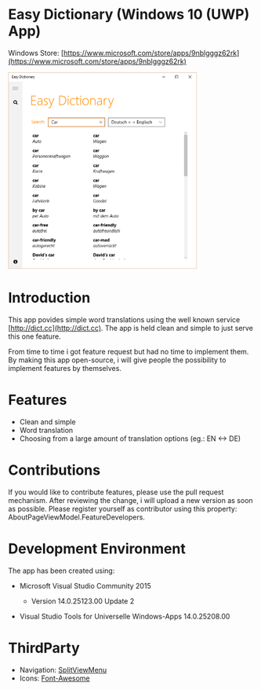 # Easy Dictionary (Windows 10 (UWP) App)
Windows Store: [https://www.microsoft.com/store/apps/9nblgggz62rk](https://www.microsoft.com/store/apps/9nblgggz62rk)

<img src="https://raw.githubusercontent.com/marcobusemann/easydictionary/master/Screenshots/translation.png" height="400">

# Introduction
This app povides simple word translations using the well known service [http://dict.cc](http://dict.cc).  The app is held clean and simple to just serve this one feature.

From time to time i got feature request but had no time to implement them. By making this app open-source, i will give people the possibility to implement features by themselves.

# Features
- Clean and simple
- Word translation
- Choosing from a large amount of translation options (eg.: EN <-> DE)

# Contributions
If you would like to contribute features, please use the pull request mechanism.  After reviewing the change, i will upload a new version as soon as possible.  Please register yourself as contributor using this property: AboutPageViewModel.FeatureDevelopers.

# Development Environment
The app has been created using:
- Microsoft Visual Studio Community 2015
  - Version 14.0.25123.00 Update 2

- Visual Studio Tools for Universelle Windows-Apps 14.0.25208.00

# ThirdParty
- Navigation: [SplitViewMenu](https://github.com/deanchalk/SplitViewMenuUWP/tree/master/SplitViewMenuUWP)
- Icons: [Font-Awesome](https://fortawesome.github.io/Font-Awesome/)
